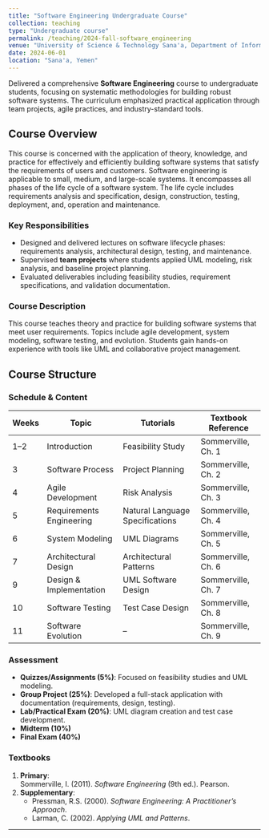 ```yaml
---
title: "Software Engineering Undergraduate Course"
collection: teaching
type: "Undergraduate course"
permalink: /teaching/2024-fall-software_engineering
venue: "University of Science & Technology Sana'a, Department of Information Systems"
date: 2024-06-01
location: "Sana'a, Yemen"
---
```


Delivered a comprehensive **Software Engineering** course to undergraduate students, focusing on systematic methodologies for building robust software systems. The curriculum emphasized practical application through team projects, agile practices, and industry-standard tools.

## Course Overview

This course is concerned with the application of theory, knowledge, and practice for effectively and efficiently building software systems that satisfy the requirements of users and customers. Software engineering is applicable to small, medium, and large-scale systems. It encompasses all phases of the life cycle of a software system. The life cycle includes requirements analysis and specification, design, construction, testing, deployment, and, operation and maintenance.

### Key Responsibilities

- Designed and delivered lectures on software lifecycle phases: requirements analysis, architectural design, testing, and maintenance.
- Supervised **team projects** where students applied UML modeling, risk analysis, and baseline project planning.
- Evaluated deliverables including feasibility studies, requirement specifications, and validation documentation.

### Course Description

This course teaches theory and practice for building software systems that meet user requirements. Topics include agile development, system modeling, software testing, and evolution. Students gain hands-on experience with tools like UML and collaborative project management.

## Course Structure

### Schedule & Content

| Weeks | Topic                       | Tutorials                          | Textbook Reference       |
|-------|-----------------------------|------------------------------------|--------------------------|
| 1–2   | Introduction                | Feasibility Study                  | Sommerville, Ch. 1       |
| 3     | Software Process            | Project Planning                   | Sommerville, Ch. 2       |
| 4     | Agile Development           | Risk Analysis                      | Sommerville, Ch. 3       |
| 5     | Requirements Engineering    | Natural Language Specifications    | Sommerville, Ch. 4       |
| 6     | System Modeling             | UML Diagrams                       | Sommerville, Ch. 5       |
| 7     | Architectural Design        | Architectural Patterns             | Sommerville, Ch. 6       |
| 9     | Design & Implementation     | UML Software Design                | Sommerville, Ch. 7       |
| 10    | Software Testing            | Test Case Design                   | Sommerville, Ch. 8       |
| 11    | Software Evolution          | –                                  | Sommerville, Ch. 9       |

### Assessment

- **Quizzes/Assignments (5%)**: Focused on feasibility studies and UML modeling.
- **Group Project (25%)**: Developed a full-stack application with documentation (requirements, design, testing).
- **Lab/Practical Exam (20%)**: UML diagram creation and test case development.
- **Midterm (10%)**
- **Final Exam (40%)**

### Textbooks

1. **Primary**:  
   Sommerville, I. (2011). *Software Engineering* (9th ed.). Pearson.  
2. **Supplementary**:  
   - Pressman, R.S. (2000). *Software Engineering: A Practitioner’s Approach*.  
   - Larman, C. (2002). *Applying UML and Patterns*.  

---
